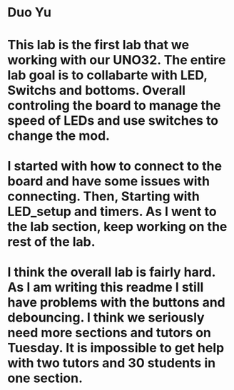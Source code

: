 <H1>
Duo Yu
<H1>
<P1>
This lab is the first lab that we working with our UNO32. The entire lab goal is to collabarte with LED, Switchs and bottoms. Overall controling the board to manage the speed of LEDs and use switches to change the mod.
<P1>
<br>
<br>
<P2>
I started with how to connect to the board and have some issues with connecting. Then, Starting with LED_setup and timers. As I went to the lab section, keep working on the rest of the lab.
<P2>
<br>
<br>
<P3>
I think the overall lab is fairly hard. As I am writing this readme I still have problems with the buttons and debouncing. I think we seriously need more sections and tutors on Tuesday. It is impossible to get help with two tutors and 30 students in one section. 
<P3>